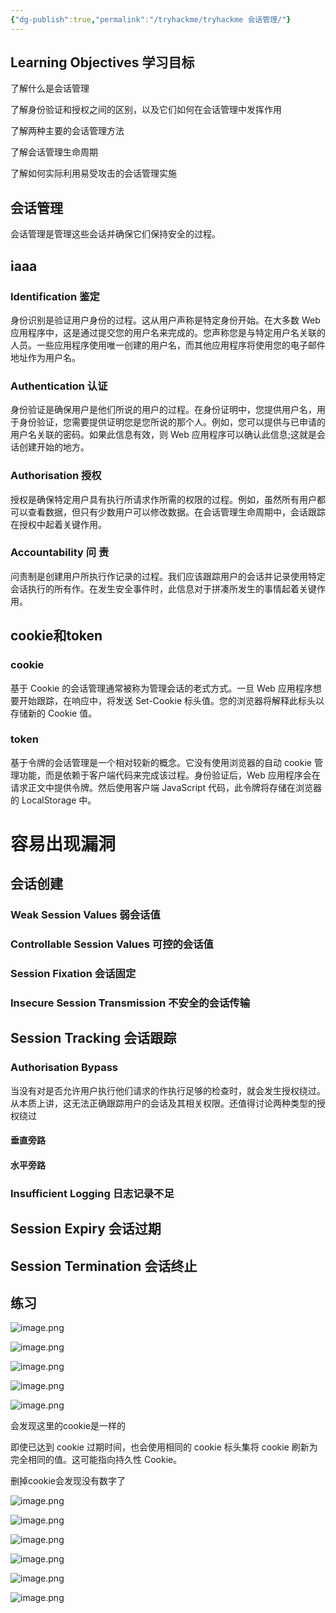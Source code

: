 ```yaml
---
{"dg-publish":true,"permalink":"/tryhackme/tryhackme 会话管理/"}
---
```



## Learning Objectives  学习目标

了解什么是会话管理
    
了解身份验证和授权之间的区别，以及它们如何在会话管理中发挥作用
  
了解两种主要的会话管理方法

了解会话管理生命周期
    
了解如何实际利用易受攻击的会话管理实施
## 会话管理
会话管理是管理这些会话并确保它们保持安全的过程。

## iaaa
### Identification  鉴定
身份识别是验证用户身份的过程。这从用户声称是特定身份开始。在大多数 Web 应用程序中，这是通过提交您的用户名来完成的。您声称您是与特定用户名关联的人员。一些应用程序使用唯一创建的用户名，而其他应用程序将使用您的电子邮件地址作为用户名。

### Authentication  认证
身份验证是确保用户是他们所说的用户的过程。在身份证明中，您提供用户名，用于身份验证，您需要提供证明您是您所说的那个人。例如，您可以提供与已申请的用户名关联的密码。如果此信息有效，则 Web 应用程序可以确认此信息;这就是会话创建开始的地方。

### Authorisation  授权
授权是确保特定用户具有执行所请求作所需的权限的过程。例如，虽然所有用户都可以查看数据，但只有少数用户可以修改数据。在会话管理生命周期中，会话跟踪在授权中起着关键作用。

### Accountability  问 责
问责制是创建用户所执行作记录的过程。我们应该跟踪用户的会话并记录使用特定会话执行的所有作。在发生安全事件时，此信息对于拼凑所发生的事情起着关键作用。


## cookie和token
### cookie
基于 Cookie 的会话管理通常被称为管理会话的老式方式。一旦 Web 应用程序想要开始跟踪，在响应中，将发送 Set-Cookie 标头值。您的浏览器将解释此标头以存储新的 Cookie 值。

### token
基于令牌的会话管理是一个相对较新的概念。它没有使用浏览器的自动 cookie 管理功能，而是依赖于客户端代码来完成该过程。身份验证后，Web 应用程序会在请求正文中提供令牌。然后使用客户端 JavaScript 代码，此令牌将存储在浏览器的 LocalStorage 中。

# 容易出现漏洞
## 会话创建
### Weak Session Values  弱会话值

### Controllable Session Values 可控的会话值

### Session Fixation  会话固定

### Insecure Session Transmission 不安全的会话传输

## Session Tracking  会话跟踪

### Authorisation Bypass
当没有对是否允许用户执行他们请求的作执行足够的检查时，就会发生授权绕过。从本质上讲，这无法正确跟踪用户的会话及其相关权限。还值得讨论两种类型的授权绕过

#### 垂直旁路

#### 水平旁路 

### Insufficient Logging  日志记录不足

## Session Expiry  会话过期

## Session Termination  会话终止

## 练习


![image.png](https://s2.loli.net/2025/05/12/Mit7JR5moBnAOrq.png)


![image.png](https://s2.loli.net/2025/05/12/6CPUXxKHVRoOEcj.png)



![image.png](https://s2.loli.net/2025/05/12/JaRBolAM3pyv6iI.png)



![image.png](https://s2.loli.net/2025/05/12/6aiED4L1wYzlqvR.png)


![image.png](https://s2.loli.net/2025/05/12/kjOBKxqSzuDVFw4.png)

会发现这里的cookie是一样的

即使已达到 cookie 过期时间，也会使用相同的 cookie 标头集将 cookie 刷新为完全相同的值。这可能指向持久性 Cookie。

删掉cookie会发现没有数字了

![image.png](https://s2.loli.net/2025/05/12/4ruBcoNjORGPla2.png)


![image.png](https://s2.loli.net/2025/05/12/BqYKaMWTcs82AuG.png)




![image.png](https://s2.loli.net/2025/05/12/bJx9Pq4Tl8Sw7Zr.png)


![image.png](https://s2.loli.net/2025/05/12/LMDigXHS3ABk47Y.png)


![image.png](https://s2.loli.net/2025/05/12/rloOGqcwU9D6sKi.png)


![image.png](https://s2.loli.net/2025/05/12/BY9cgxS1aE8dNAO.png)
